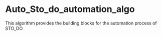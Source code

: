 # Auto_Sto_do_automation_algo
This algorithm provides the building blocks for the automation process of STO_DO
